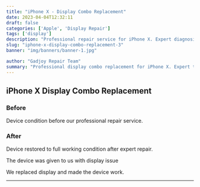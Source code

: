 ```yaml
---
title: "iPhone X - Display Combo Replacement"
date: 2023-04-04T12:32:11
draft: false
categories: ['Apple', 'Display Repair']
tags: ['display']
description: "Professional repair service for iPhone X. Expert diagnosis and quality repairs in Bangalore."
slug: "iphone-x-display-combo-replacement-3"
banner: "img/banners/banner-1.jpg"

author: "Gadjoy Repair Team"
summary: "Professional display combo replacement for iPhone X. Expert technicians, quality parts, warranty included."
---
```


## iPhone X Display Combo Replacement

### Before

Device condition before our professional repair service.

### After

Device restored to full working condition after expert repair.

The device was given to us with display issue

We replaced display and made the device work.

---